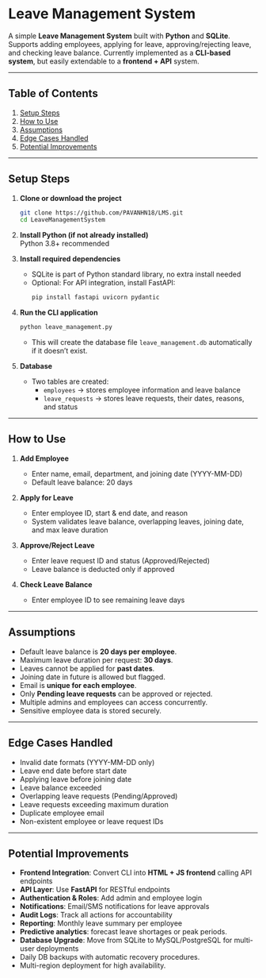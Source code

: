 
# Leave Management System

A simple **Leave Management System** built with **Python** and **SQLite**.  
Supports adding employees, applying for leave, approving/rejecting leave, and checking leave balance. Currently implemented as a **CLI-based system**, but easily extendable to a **frontend + API** system.  

---

## **Table of Contents**
1. [Setup Steps](#setup-steps)  
2. [How to Use](#how-to-use)  
3. [Assumptions](#assumptions)  
4. [Edge Cases Handled](#edge-cases-handled)  
5. [Potential Improvements](#potential-improvements)  

---

## **Setup Steps**

1. **Clone or download the project**  
   ```bash
   git clone https://github.com/PAVANHN18/LMS.git
   cd LeaveManagementSystem
   ```

2. **Install Python (if not already installed)**  
   Python 3.8+ recommended

3. **Install required dependencies**  
   - SQLite is part of Python standard library, no extra install needed  
   - Optional: For API integration, install FastAPI:
     ```bash
     pip install fastapi uvicorn pydantic
     ```

4. **Run the CLI application**  
   ```bash
   python leave_management.py
   ```
   - This will create the database file `leave_management.db` automatically if it doesn’t exist.

5. **Database**  
   - Two tables are created:
     - `employees` → stores employee information and leave balance  
     - `leave_requests` → stores leave requests, their dates, reasons, and status  

---

## **How to Use**

1. **Add Employee**  
   - Enter name, email, department, and joining date (YYYY-MM-DD)  
   - Default leave balance: 20 days  

2. **Apply for Leave**  
   - Enter employee ID, start & end date, and reason  
   - System validates leave balance, overlapping leaves, joining date, and max leave duration  

3. **Approve/Reject Leave**  
   - Enter leave request ID and status (Approved/Rejected)  
   - Leave balance is deducted only if approved  

4. **Check Leave Balance**  
   - Enter employee ID to see remaining leave days  

---

## **Assumptions**

- Default leave balance is **20 days per employee**.  
- Maximum leave duration per request: **30 days**.  
- Leaves cannot be applied for **past dates**.  
- Joining date in future is allowed but flagged.  
- Email is **unique for each employee**.  
- Only **Pending leave requests** can be approved or rejected.
- Multiple admins and employees can access concurrently.
- Sensitive employee data is stored securely. 

---

## **Edge Cases Handled**

- Invalid date formats (YYYY-MM-DD only)  
- Leave end date before start date  
- Applying leave before joining date  
- Leave balance exceeded  
- Overlapping leave requests (Pending/Approved)  
- Leave requests exceeding maximum duration  
- Duplicate employee email  
- Non-existent employee or leave request IDs  

---

## **Potential Improvements**

- **Frontend Integration**: Convert CLI into **HTML + JS frontend** calling API endpoints  
- **API Layer**: Use **FastAPI** for RESTful endpoints  
- **Authentication & Roles**: Add admin and employee login  
- **Notifications**: Email/SMS notifications for leave approvals  
- **Audit Logs**: Track all actions for accountability  
- **Reporting**: Monthly leave summary per employee
- **Predictive analytics**: forecast leave shortages or peak periods.
- **Database Upgrade**: Move from SQLite to MySQL/PostgreSQL for multi-user deployments
- Daily DB backups with automatic recovery procedures.
- Multi-region deployment for high availability.
